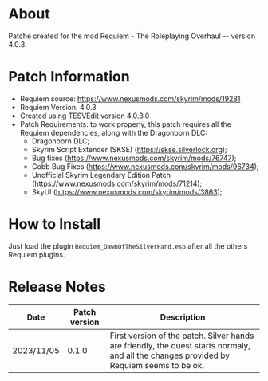# About

Patche created for the mod Requiem - The Roleplaying Overhaul
-- version 4.0.3.


# Patch Information

* Requiem source: https://www.nexusmods.com/skyrim/mods/19281
* Requiem Version: 4.0.3 
* Created using TESVEdit version 4.0.3.0
* Patch Requirements: to work properly, this patch requires all the Requiem dependencies, along with the Dragonborn DLC:
    * Dragonborn DLC;
    * Skyrim Script Extender (SKSE) (https://skse.silverlock.org);
    * Bug fixes (https://www.nexusmods.com/skyrim/mods/76747);
    * Cobb Bug Fixes (https://www.nexusmods.com/skyrim/mods/96734);
    * Unofficial Skyrim Legendary Edition Patch (https://www.nexusmods.com/skyrim/mods/71214);
    * SkyUI (https://www.nexusmods.com/skyrim/mods/3863);


# How to Install

Just load the plugin `Requiem_DawnOfTheSilverHand.esp` after all the others Requiem plugins. 


# Release Notes

|Date       | Patch version | Description|
|-----------|---------------|------------|
|2023/11/05 | 0.1.0         | First version of the patch. Silver hands are friendly, the quest starts normaly, and all the changes provided by Requiem seems to be ok.|




